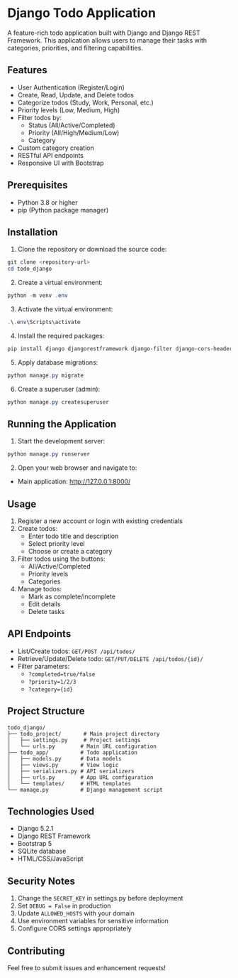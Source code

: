 # Django Todo Application

A feature-rich todo application built with Django and Django REST Framework. This application allows users to manage their tasks with categories, priorities, and filtering capabilities.

## Features

- User Authentication (Register/Login)
- Create, Read, Update, and Delete todos
- Categorize todos (Study, Work, Personal, etc.)
- Priority levels (Low, Medium, High)
- Filter todos by:
  - Status (All/Active/Completed)
  - Priority (All/High/Medium/Low)
  - Category
- Custom category creation
- RESTful API endpoints
- Responsive UI with Bootstrap

## Prerequisites

- Python 3.8 or higher
- pip (Python package manager)

## Installation

1. Clone the repository or download the source code:
```powershell
git clone <repository-url>
cd todo_django
```

2. Create a virtual environment:
```powershell
python -m venv .env
```

3. Activate the virtual environment:
```powershell
.\.env\Scripts\activate
```

4. Install the required packages:
```powershell
pip install django djangorestframework django-filter django-cors-headers
```

5. Apply database migrations:
```powershell
python manage.py migrate
```

6. Create a superuser (admin):
```powershell
python manage.py createsuperuser
```

## Running the Application

1. Start the development server:
```powershell
python manage.py runserver
```

2. Open your web browser and navigate to:
- Main application: http://127.0.0.1:8000/


## Usage

1. Register a new account or login with existing credentials
2. Create todos:
   - Enter todo title and description
   - Select priority level
   - Choose or create a category
3. Filter todos using the buttons:
   - All/Active/Completed
   - Priority levels
   - Categories
4. Manage todos:
   - Mark as complete/incomplete
   - Edit details
   - Delete tasks

## API Endpoints

- List/Create todos: `GET/POST /api/todos/`
- Retrieve/Update/Delete todo: `GET/PUT/DELETE /api/todos/{id}/`
- Filter parameters:
  - `?completed=true/false`
  - `?priority=1/2/3`
  - `?category={id}`

## Project Structure

```
todo_django/
├── todo_project/       # Main project directory
│   ├── settings.py     # Project settings
│   └── urls.py        # Main URL configuration
├── todo_app/          # Todo application
│   ├── models.py      # Data models
│   ├── views.py       # View logic
│   ├── serializers.py # API serializers
│   ├── urls.py        # App URL configuration
│   └── templates/     # HTML templates
└── manage.py          # Django management script
```

## Technologies Used

- Django 5.2.1
- Django REST Framework
- Bootstrap 5
- SQLite database
- HTML/CSS/JavaScript

## Security Notes

1. Change the `SECRET_KEY` in settings.py before deployment
2. Set `DEBUG = False` in production
3. Update `ALLOWED_HOSTS` with your domain
4. Use environment variables for sensitive information
5. Configure CORS settings appropriately

## Contributing

Feel free to submit issues and enhancement requests!
